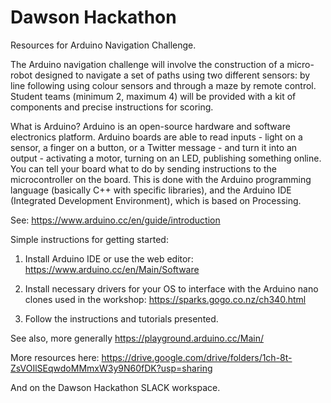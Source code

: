 # Dawson Hackathon 
Resources for Arduino Navigation Challenge.

The Arduino navigation challenge will involve the construction of a micro-robot designed to navigate a set of paths using two different sensors: by line following using colour sensors and through a maze by remote control. Student teams (minimum 2, maximum 4) will be provided with a kit of components and precise instructions for scoring. 

What is Arduino?
Arduino is an open-source hardware and software electronics platform. Arduino boards are able to read inputs - light on a sensor, a finger on a button, or a Twitter message - and turn it into an output - activating a motor, turning on an LED, publishing something online. You can tell your board what to do by sending instructions to the microcontroller on the board. This is done with the Arduino programming language (basically C++ with specific libraries), and the Arduino IDE (Integrated Development Environment), which is based on Processing.

See: https://www.arduino.cc/en/guide/introduction

Simple instructions for getting started:

1. Install Arduino IDE or use the web editor:
https://www.arduino.cc/en/Main/Software

2. Install necessary drivers for your OS to interface with the Arduino nano clones used in the workshop:
https://sparks.gogo.co.nz/ch340.html

3. Follow the instructions and tutorials presented.

See also, more generally https://playground.arduino.cc/Main/

More resources here:
https://drive.google.com/drive/folders/1ch-8t-ZsVOIlSEqwdoMMmxW3y9N60fDK?usp=sharing

And on the Dawson Hackathon SLACK workspace.


